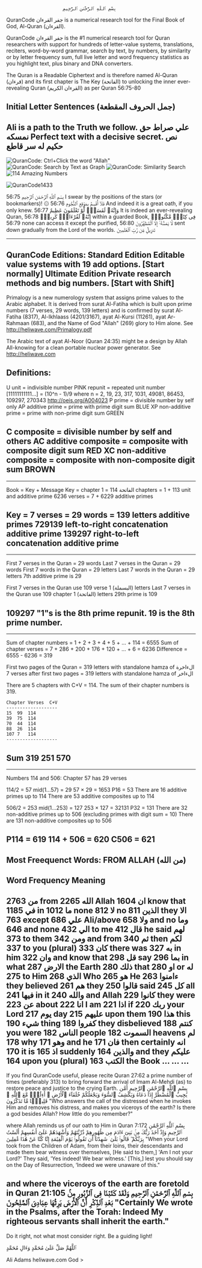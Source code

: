 ﻿
                         بِسْمِ ٱللَّهِ ٱلرَّحْمَٰنِ ٱلرَّحِيمِ

QuranCode جفر القرءان is a numerical research tool for the Final Book of God, Al-Quran (القرءان).

QuranCode جفر القرءان is the #1 numerical research tool for Quran researchers with support for
hundreds of letter-value systems, translations, reciters, word-by-word grammar,
search by text, by numbers, by similarity or by letter frequency sum,
full live letter and word frequency statistics as you highlight text,
plus binary and DNA converters.

The Quran is a Readable Ciphertext and is therefore named Al-Quran (قرءان) and its first chapter
is The Key (الفاتحة) to unlocking the inner ever-revealing Quran (القرءان الكريم) as per Quran 56:75-80

Initial Letter Sentences (جمل الحروف المقطعة)
------------------------------------------------------------------------------
Ali is a path to the Truth we follow.		علي صراط حق نمسكه
Perfect text with a decisive secret.		نص حكيم له سر قاطع
------------------------------------------------------------------------------

![QuranCode: Ctrl+Click the word "Allah"](https://raw.githubusercontent.com/heliwave/QuranCode/blob/master/Common/Images/1.png?raw=true "Search Results as Text")
![QuranCode: Search by Text as Graph    ](https://raw.githubusercontent.com/heliwave/QuranCode/blob/master/Common/Images/2.png?raw=true "Search Results as Graph")
![QuranCode: Similarity Search          ](https://raw.githubusercontent.com/heliwave/QuranCode/blob/master/Common/Images/3.png?raw=true "Letters of Similar Verses = Sum of chapter numbers")
![114 Amazing Numbers                   ](https://raw.githubusercontent.com/heliwave/QuranCode/blob/master/Common/Images/4.png?raw=true "Quran's 114 Amazing Numbers")

![QuranCode1433](http://heliwave.com/QuranCode1433.png)

بِسْمِ ٱللَّهِ ٱلرَّحْمَٰنِ ٱلرَّحِيمِ
56:75	I swear by the positions of the stars (or bookmarkers)!		۞ فَلَآ أُقْسِمُ بِمَوَٰقِعِ ٱلنُّجُومِ
56:76	And indeed it is a great oath, if you only knew.		وَإِنَّهُۥ لَقَسَمٌۭ لَّوْ تَعْلَمُونَ عَظِيمٌ
56:77	It is indeed an ever-revealing Quran,				إِنَّهُۥ لَقُرْءَانٌۭ كَرِيمٌۭ
56:78	within a guarded Book,						فِى كِتَٰبٍۢ مَّكْنُونٍۢ
56:79	none can access it except the purified,				لَّا يَمَسُّهُۥٓ إِلَّا ٱلْمُطَهَّرُونَ
56:80	sent down gradually from the Lord of the worlds.		تَنزِيلٌۭ مِّن رَّبِّ ٱلْعَٰلَمِينَ


------------------------------------------------------------------------------
QuranCode Editions:
	Standard Edition	Editable value systems with 19 add options.	[Start normally]
	Ultimate Edition	Private research methods and big numbers.	[Start with Shift]
------------------------------------------------------------------------------

Primalogy is a new numerology system that assigns prime values to the Arabic alphabet.
It is derived from surat Al-Fatiha which is built upon prime numbers (7 verses, 29 words, 139 letters)
and is confirmed by surat Al-Fatiha (8317), Al-Ikhlaass (4201/3167), ayat Al-Kursi (11261),
ayat Ar-Rahmaan (683), and the Name of God "Allah" (269) glory to Him alone.
See http://heliwave.com/Primalogy.pdf

The Arabic text of ayat Al-Noor (Quran 24:35) might be a design by Allah All-knowing
for a clean portable nuclear power generator. See http://heliwave.com


Definitions:
------------------------------------------------------------------------------
U  unit               = indivisible number                              PINK
   repunit            = repeated unit number [11111111111...] = (10^n - 1)/9
                where n = 2, 19, 23, 317, 1031, 49081, 86453, 109297, 270343
                                                     http://oeis.org/A004023
P  prime              = divisible number by self only
AP additive prime     = prime with prime digit sum                      BLUE
XP non-additive prime = prime with non-prime digit sum                 GREEN

C  composite              = divisible number by self and others
AC additive composite     = composite with composite digit sum         RED
XC non-additive composite = composite with non-composite digit sum     BROWN
------------------------------------------------------------------------------

------------------------------------------------------------------------------
Book         = Key + Message                        Key = chapter 1 = الفاتحة
114 chapters =  1  +   113                          unit and additive prime
6236 verses  =  7  +   6229                                  additive primes

Key = 7 verses = 29 words = 139 letters                      additive primes
      729139 left-to-right concatenation                     additive prime
      139297 right-to-left concatenation                     additive prime
------------------------------------------------------------------------------

------------------------------------------------------------------------------
First 7 verses in the Quran = 29 words
Last  7 verses in the Quran = 29 words
First 7 words  in the Quran = 29 letters
Last  7 words  in the Quran = 29 letters
      7th additive prime is   29

First 7 verses in the Quran use 109 verse   1 (البسملة) letters
Last  7 verses in the Quran use 109 chapter 1 (الفاتحة) letters
      29th prime is             109

109297 "1"s is the 8th prime repunit.
19          is the 8th prime number.
------------------------------------------------------------------------------

------------------------------------------------------------------------------
Sum of chapter numbers = 1 +  2  +  3  +  4  +  5  + ... + 114  =  6555
Sum of chapter verses  = 7 + 286 + 200 + 176 + 120 + ... +  6   =  6236
Difference             = 6555 - 6236                            =   319

First two pages of the Quran   = 319 letters with standalone hamza of الءاخرة
7 verses after first two pages = 319 letters with standalone hamza of الءاخر

There are 5 chapters with C+V = 114. The sum of their chapter numbers is 319.

	Chapter	Verses	C+V
	-------------------
	15	99	114
	39	75	114
	70	44	114
	88	26	114
	107	7	114
	-------------------
Sum	319	251	570
------------------------------------------------------------------------------

------------------------------------------------------------------------------
Numbers 114 and 506:
Chapter 57 has 29 verses

 114/2 = 57
 mid(1...57) = 29
         57  × 29 = 1653
                   P16 = 53
 There are 16 additive     primes up to 114
 There are 53 additive composites up to 114

 506/2 = 253
 mid(1...253) = 127
         253  × 127 = 32131
                     P32 = 131
 There are  32 non-additive     primes up to 506 (excluding primes with digit sum = 10)
 There are 131 non-additive composites up to 506

 P114      = 619
 114 + 506 = 620
 C506      = 621
------------------------------------------------------------------------------

Most Freequenct Words: FROM ALLAH (من الله)			
-------------------------------				
Word	Frequency	Meaning		
-------------------------------				
من	2763		from
الله	2265		Allah
ان	1604		know that
في	1185		in
ما	1012		none
لا	812		no
الذين	811		they
الا	763		except
علي	686		Ali/above
ولا	658		and no
وما	646		and none
الي	432		to me
قال	412		he said
لهم	373		to them
ومن	342		and from
ثم	340		then
لكم	337		to you (plural)
كان	333		there was
به	327		in him
وان	322		and know that
قل	298		say
بما	296		in what
الارض	287		the Earth
ذلك	280		that
او	280		or
له	275		to Him
الذي	268		Who
هو	265		He
ءامنوا	263		they believed
هم	261		they
قالوا	250		said
كل	245		all
فيها	241		in it
والله	240		and Allah
كانوا	229		they were
عن	223		about
انا	222		I am
اذا	221		if
ربك	220		your Lord
يوم	217		day
عليهم	215		upon them
هذا	190		this
شيء	190		thing
كفروا	189		they disbelieved
كنتم	188		you were
الناس	182		people
السموت	182		heavens
لم	178		why
وهو	171		and he
فان	171		then certainly
انه	170		it is
اذ	165		suddenly
والذين	164		and they
عليكم	164		upon you (plural)
الكتب	163		the Book
...	...		...
-------------------------------			


If you find QuranCode useful, please recite Quran 27:62 a prime number of times (preferably 313)
to bring forward the arrival of Imam Al-Mehdi (as) to restore peace and justice to the crying Earth.
بِسْمِ ٱللَّهِ ٱلرَّحْمَٰنِ ٱلرَّحِيمِ
أَمَّن يُجِيبُ ٱلْمُضْطَرَّ إِذَا دَعَاهُ وَيَكْشِفُ ٱلسُّوٓءَ وَيَجْعَلُكُمْ خُلَفَآءَ ٱلْأَرْضِ ۗ أَءِلَٰهٌۭ مَّعَ ٱللَّهِ ۚ قَلِيلًۭا مَّا تَذَكَّرُونَ
"Who answers the call of the distressed when he invokes Him and removes his distress,
and makes you viceroys of the earth? Is there a god besides Allah? How little do you remember?"

where Allah reminds us of our oath to Him in Quran 7:172
بِسْمِ ٱللَّهِ ٱلرَّحْمَٰنِ ٱلرَّحِيمِ
وَإِذْ أَخَذَ رَبُّكَ مِنۢ بَنِىٓ ءَادَمَ مِن ظُهُورِهِمْ ذُرِّيَّتَهُمْ 
وَأَشْهَدَهُمْ عَلَىٰٓ أَنفُسِهِمْ أَلَسْتُ بِرَبِّكُمْ ۖ قَالُوا۟ بَلَىٰ ۛ شَهِدْنَآ
أَن تَقُولُوا۟ يَوْمَ ٱلْقِيَٰمَةِ إِنَّا كُنَّا عَنْ هَٰذَا غَٰفِلِينَ
"When your Lord took from the Children of Adam, from their loins, their descendants
and made them bear witness over themselves, [He said to them,] 'Am I not your Lord?'
They said, 'Yes indeed! We bear witness.'
[This,] lest you should say on the Day of Resurrection, ‘Indeed we were unaware of this."

and where the viceroys of the earth are foretold in Quran 21:105
بِسْمِ ٱللَّهِ ٱلرَّحْمَٰنِ ٱلرَّحِيمِ
وَلَقَدْ كَتَبْنَا فِى ٱلزَّبُورِ مِنۢ بَعْدِ ٱلذِّكْرِ أَنَّ ٱلْأَرْضَ يَرِثُهَا عِبَادِىَ ٱلصَّٰلِحُونَ
"Certainly We wrote in the Psalms, after the Torah:
Indeed My righteous servants shall inherit the earth."
------------------------------------------------------------------------------

Do it right, not what most consider right.
Be a guiding light!

ٱللَّهُمَّ صَلِّ عَلَىٰ مُحَمَّدٍ وَءَالِ مُحَمَّدٍ

Ali Adams
heliwave.com
God >
